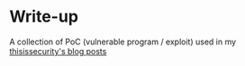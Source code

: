 # Write-up

A collection of PoC (vulnerable program / exploit) used in my [thisissecurity's blog posts](https://thisiscybersec.wordpress.com/author/mehditalbi/)

